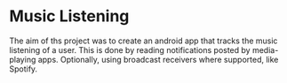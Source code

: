 # Music Listening

The aim of ths project was to create an android app that tracks the music listening of a user. This is done by reading notifications posted by media-playing apps. Optionally, using broadcast receivers where supported, like Spotify.
